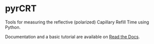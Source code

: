 # pyrCRT

Tools for measuring the reflective (polarized) Capillary Refill Time using Python.

Documentation and a basic tutorial are available on [Read the
Docs](https://pyrcrt.readthedocs.io/en/latest/index.html).
